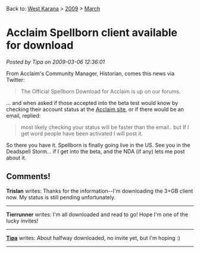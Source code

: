 Back to: [West Karana](/posts/westkarana.md) > [2009](/posts/2009/westkarana.md) > [March](./westkarana.md)
# Acclaim Spellborn client available for download

*Posted by Tipa on 2009-03-06 12:36:01*

From Acclaim's Community Manager, Historian, comes this news via Twitter:

> The Official Spellborn Download for Acclaim is up on our forums.


... and when asked if those accepted into the beta test would know by checking their account status at the [Acclaim site](http://spellborn.acclaim.com), or if there would be an email, replied:

> most likely checking your status will be faster than the email.. but If I get word people have been activated I will post it.


So there you have it. Spellborn is finally going live in the US. See you in the Deadspell Storm... if I get into the beta, and the NDA (if any) lets me post about it.

## Comments!

**Trislan** writes: Thanks for the information--I'm downloading the 3+GB client now. My status is still pending unfortunately.

---

**Tierrunner** writes: I'm all downloaded and read to go! Hope I'm one of the lucky invites!

---

**[Tipa](https://chasingdings.com)** writes: About halfway downloaded, no invite yet, but I'm hoping :)

---

